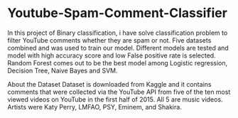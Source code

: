 # Youtube-Spam-Comment-Classifier
In this project of Binary classification, i have solve classification problem to filter YouTube comments whether they are spam or not. Five datasets combined and was used to train our model. Different models are tested and model with high accuracy score and low False positive rate is selected. Random Forest comes out to be the best model among Logistic regression, Decision Tree, Naive Bayes and SVM.

About the Dataset
Dataset is downloaded from Kaggle and it contains comments that were collected via the YouTube API from five of the ten most viewed videos on YouTube in the first half of 2015. All 5 are music videos. Artists were Katy Perry, LMFAO, PSY, Eminem, and Shakira.
